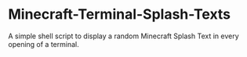 # Minecraft-Terminal-Splash-Texts
A simple shell script to display a random Minecraft Splash Text in every opening of a terminal.
